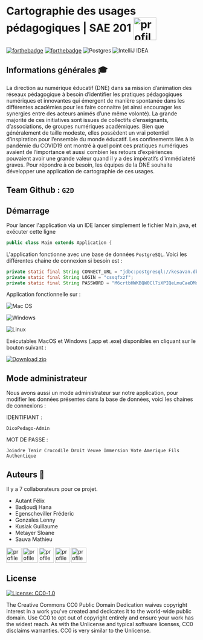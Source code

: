 # Cartographie des usages pédagogiques | SAE 201 <img align="center" src="https://user-images.githubusercontent.com/91054044/172437312-f908a10f-d1cf-4850-ba2a-c97d859ddcc8.png" alt="profile" width="60" height="60"/>
[![forthebadge](https://forthebadge.com/images/badges/built-with-love.svg)](https://forthebadge.com)
[![forthebadge](https://forthebadge.com/images/badges/made-with-java.svg)](https://forthebadge.com)
![Postgres](https://img.shields.io/badge/postgres-%23316192.svg?style=for-the-badge&logo=postgresql&logoColor=white)
![IntelliJ IDEA](https://img.shields.io/badge/IntelliJIDEA-000000.svg?style=for-the-badge&logo=intellij-idea&logoColor=white)
## Informations générales 🎓
La direction au numérique éducatif (DNE) dans sa mission d’animation des réseaux pédagogique à besoin d’identifier
les pratiques pédagogiques numériques et innovantes qui émergent de manière spontanée dans les différentes
académies pour les faire connaitre (et ainsi encourager les synergies entre des acteurs animés d’une même volonté).
La grande majorité de ces initiatives sont issues de collectifs d’enseignants, d’associations, de groupes numériques
académiques. Bien que généralement de taille modeste, elles possèdent un vrai potentiel d’inspiration pour
l’ensemble du monde éducatif. Les confinements liés à la pandémie du COVID19 ont montré à quel point ces
pratiques numériques avaient de l’importance et aussi combien les retours d’expériences pouvaient avoir une grande
valeur quand il y a des impératifs d’immédiateté graves.
Pour répondre à ce besoin, les équipes de la DNE souhaite développer une application de cartographie de ces
usages.

## Team Github : `G2D`


## Démarrage
Pour lancer l'application via un IDE lancer simplement le fichier Main.java, et exécuter cette ligne
```java
public class Main extends Application {
```
L'application fonctionne avec une base de données `PostgreSQL`. Voici les différentes chaine de connexion si besoin est :
```java
private static final String CONNECT_URL = "jdbc:postgresql://kesavan.db.elephantsql.com/cssqfxzf";
private static final String LOGIN = "cssqfxzf";
private static final String PASSWORD = "M6crtbHWKBQW0Cl7iXPIQeLmuCaeDMdj";
```
Application fonctionnelle sur : 

![Mac OS](https://img.shields.io/badge/mac%20os-000000?style=for-the-badge&logo=macos&logoColor=F0F0F0)

![Windows](https://img.shields.io/badge/Windows-0078D6?style=for-the-badge&logo=windows&logoColor=white)

![Linux](https://img.shields.io/badge/Linux-FCC624?style=for-the-badge&logo=linux&logoColor=black)

Exécutables MacOS et Windows (.app et .exe) disponibles en cliquant sur le bouton suivant :

[![Download zip](https://custom-icon-badges.herokuapp.com/badge/-Download-blue?style=for-the-badge&logo=download&logoColor=white "Download zip")](https://drive.google.com/uc?export=download&id=1QjQUIYfL2q10FisQWfhiG_Ohg6mirXBk)

## Mode administrateur

Nous avons aussi un mode administrateur sur notre application, pour modifier les données présentes dans la base de données, voici les chaines de connexions :

IDENTIFIANT : 
```
DicoPedago-Admin
```

MOT DE PASSE : 
```
Joindre Tenir Crocodile Droit Veuve Immersion Vote Amerique Fils Authentique
```

## Auteurs 🌟
Il y a 7 collaborateurs pour ce projet.
- Autant Félix
- Badjoudj Hana
- Egenscheviller Fréderic
- Gonzales Lenny
- Kusiak Guillaume
- Metayer Sloane
- Sauva Mathieu
<img align="left" src="https://avatars.githubusercontent.com/u/53983944?s=64&v=4" alt="profile" width="40" height="40"/>
<img align="left" src="https://avatars.githubusercontent.com/u/91054044?s=64&v=4" alt="profile" width="40" height="40"/>
<img align="left" src="https://avatars.githubusercontent.com/u/91269114?s=64&v=4" alt="profile" width="40" height="40"/>
<img align="left" src="https://avatars.githubusercontent.com/u/91150750?s=64&v=4" alt="profile" width="40" height="40"/>
<img src="https://avatars.githubusercontent.com/u/91048574?s=64&v=4" alt="profile" width="40" height="40"/>

## License
[![License: CC0-1.0](https://img.shields.io/badge/License-CC0_1.0-lightgrey.svg)](http://creativecommons.org/publicdomain/zero/1.0/)

The Creative Commons CC0 Public Domain Dedication waives copyright interest in a work you've created and dedicates it to the world-wide public domain. Use CC0 to opt out of copyright entirely and ensure your work has the widest reach. As with the Unlicense and typical software licenses, CC0 disclaims warranties. CC0 is very similar to the Unlicense.

